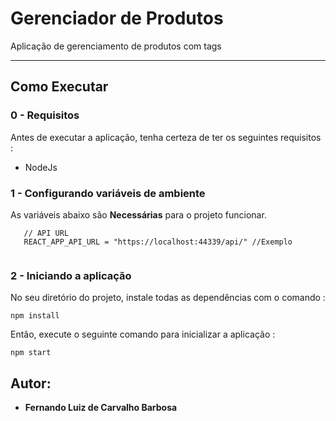 # Gerenciador de Produtos

Aplicação de gerenciamento de produtos com tags

---
## Como Executar

### 0 - Requisitos
Antes de executar a aplicação, tenha certeza de ter os seguintes requisitos :

- NodeJs 

### 1 - Configurando variáveis de ambiente
As variáveis abaixo são **Necessárias** para o projeto funcionar.
```
   // API URL
   REACT_APP_API_URL = "https://localhost:44339/api/" //Exemplo
   
```

### 2 - Iniciando a aplicação

  No seu diretório do projeto, instale todas as dependências com o comando :
  ```
  npm install
  ```

  Então, execute o seguinte comando para inicializar a aplicação :
  ```
  npm start
  ```

## Autor:

* **Fernando Luiz de Carvalho Barbosa** 